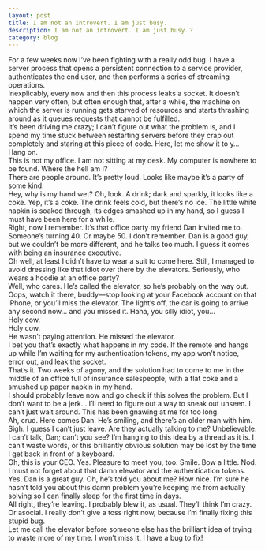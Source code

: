 ```yaml
---
layout: post
title: I am not an introvert. I am just busy.
description: I am not an introvert. I am just busy.？
category: blog
---
```

For a few weeks now I’ve been fighting with a really odd bug. I have a server process that opens a persistent connection to a service provider, authenticates the end user, and then performs a series of streaming operations.
<br  />
Inexplicably, every now and then this process leaks a socket. It doesn’t happen very often, but often enough that, after a while, the machine on which the server is running gets starved of resources and starts thrashing around as it queues requests that cannot be fulfilled.
<br  />
It’s been driving me crazy; I can’t figure out what the problem is, and I spend my time stuck between restarting servers before they crap out completely and staring at this piece of code. Here, let me show it to y…
<br  />
Hang on.
<br  />
This is not my office. I am not sitting at my desk. My computer is nowhere to be found. Where the hell am I?
<br  />
There are people around. It’s pretty loud. Looks like maybe it’s a party of some kind.
<br  />
Hey, why is my hand wet? Oh, look. A drink; dark and sparkly, it looks like a coke. Yep, it’s a coke. The drink feels cold, but there’s no ice. The little white napkin is soaked through, its edges smashed up in my hand, so I guess I must have been here for a while.
<br  />
Right, now I remember. It’s that office party my friend Dan invited me to. Someone’s turning 40. Or maybe 50. I don’t remember. Dan is a good guy, but we couldn’t be more different, and he talks too much. I guess it comes with being an insurance executive.
<br  />
Oh well, at least I didn’t have to wear a suit to come here. Still, I managed to avoid dressing like that idiot over there by the elevators. Seriously, who wears a hoodie at an office party?
<br  />
Well, who cares. He’s called the elevator, so he’s probably on the way out. Oops, watch it there, buddy—stop looking at your Facebook account on that iPhone, or you’ll miss the elevator. The light’s off, the car is going to arrive any second now… and you missed it. Haha, you silly idiot, you…
<br  />
Holy cow.
<br  />
Holy cow.
<br  />
He wasn’t paying attention. He missed the elevator.
<br  />
I bet you that’s exactly what happens in my code. If the remote end hangs up while I’m waiting for my authentication tokens, my app won’t notice, error out, and leak the socket.
<br  />
That’s it. Two weeks of agony, and the solution had to come to me in the middle of an office full of insurance salespeople, with a flat coke and a smushed up paper napkin in my hand.
<br  />
I should probably leave now and go check if this solves the problem. But I don’t want to be a jerk… I’ll need to figure out a way to sneak out unseen. I can’t just wait around. This has been gnawing at me for too long.
<br  />
Ah, crud. Here comes Dan. He’s smiling, and there’s an older man with him.
<br  />
Sigh. I guess I can’t just leave. Are they actually talking to me? Unbelievable. I can’t talk, Dan; can’t you see? I’m hanging to this idea by a thread as it is. I can’t waste words, or this brilliantly obvious solution may be lost by the time I get back in front of a keyboard.
<br  />
Oh, this is your CEO. Yes. Pleasure to meet you, too. Smile. Bow a little. Nod. I must not forget about that damn elevator and the authentication tokens. Yes, Dan is a great guy. Oh, he’s told you about me? How nice. I’m sure he hasn’t told you about this damn problem you’re keeping me from actually solving so I can finally sleep for the first time in days.
<br  />
All right, they’re leaving. I probably blew it, as usual. They’ll think I’m crazy. Or asocial. I really don’t give a toss right now, because I’m finally fixing this stupid bug.
<br  />
Let me call the elevator before someone else has the brilliant idea of trying to waste more of my time. I won’t miss it. I have a bug to fix!
